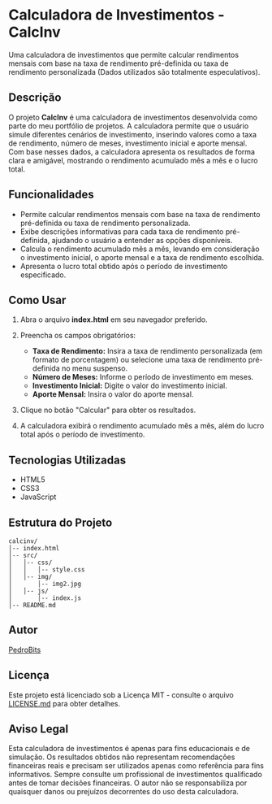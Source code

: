 # Calculadora de Investimentos - CalcInv

Uma calculadora de investimentos que permite calcular rendimentos mensais com base na taxa de rendimento pré-definida ou taxa de rendimento personalizada (Dados utilizados são totalmente especulativos).

## Descrição

O projeto **CalcInv** é uma calculadora de investimentos desenvolvida como parte do meu portfólio de projetos. A calculadora permite que o usuário simule diferentes cenários de investimento, inserindo valores como a taxa de rendimento, número de meses, investimento inicial e aporte mensal. Com base nesses dados, a calculadora apresenta os resultados de forma clara e amigável, mostrando o rendimento acumulado mês a mês e o lucro total.

## Funcionalidades

- Permite calcular rendimentos mensais com base na taxa de rendimento pré-definida ou taxa de rendimento personalizada.
- Exibe descrições informativas para cada taxa de rendimento pré-definida, ajudando o usuário a entender as opções disponíveis.
- Calcula o rendimento acumulado mês a mês, levando em consideração o investimento inicial, o aporte mensal e a taxa de rendimento escolhida.
- Apresenta o lucro total obtido após o período de investimento especificado.

## Como Usar

1. Abra o arquivo **index.html** em seu navegador preferido.

2. Preencha os campos obrigatórios:
   - **Taxa de Rendimento:** Insira a taxa de rendimento personalizada (em formato de porcentagem) ou selecione uma taxa de rendimento pré-definida no menu suspenso.
   - **Número de Meses:** Informe o período de investimento em meses.
   - **Investimento Inicial:** Digite o valor do investimento inicial.
   - **Aporte Mensal:** Insira o valor do aporte mensal.

3. Clique no botão "Calcular" para obter os resultados.

4. A calculadora exibirá o rendimento acumulado mês a mês, além do lucro total após o período de investimento.

## Tecnologias Utilizadas

- HTML5
- CSS3
- JavaScript

## Estrutura do Projeto

```
calcinv/
│-- index.html
│-- src/
│   │-- css/
│   │   │-- style.css
│   │-- img/
│       │-- img2.jpg
│   │-- js/
│       │-- index.js
│-- README.md
```

## Autor

[PedroBits]([https://seusite.com](https://github.com/pedrobits))

## Licença

Este projeto está licenciado sob a Licença MIT - consulte o arquivo [LICENSE.md](LICENSE.md) para obter detalhes.

## Aviso Legal

Esta calculadora de investimentos é apenas para fins educacionais e de simulação. Os resultados obtidos não representam recomendações financeiras reais e precisam ser utilizados apenas como referência para fins informativos. Sempre consulte um profissional de investimentos qualificado antes de tomar decisões financeiras. O autor não se responsabiliza por quaisquer danos ou prejuízos decorrentes do uso desta calculadora.
